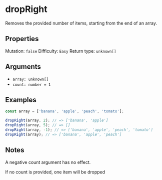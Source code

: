 # dropRight

Removes the provided number of items, starting from the end of an array.

## Properties

Mutation: `false`
Difficulty: `Easy`
Return type: `unknown[]`

## Arguments

- `array: unknown[]`
- `count: number = 1`

## Examples

```typescript
const array = ['banana', 'apple', 'peach', 'tomato'];

dropRight(array, 2); // => ['banana', 'apple']
dropRight(array, 5); // => []
dropRight(array, -1); // => ['banana', 'apple', 'peach', 'tomato']
dropRight(array); // => ['banana', 'apple', 'peach']
```

## Notes

A negative count argument has no effect.

If no count is provided, one item will be dropped
